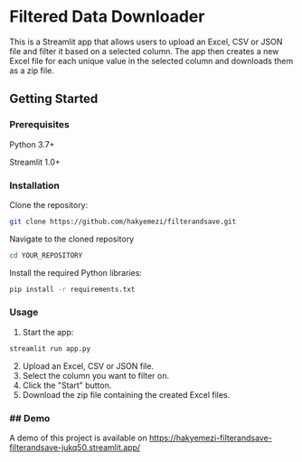 # Filtered Data Downloader


This is a Streamlit app that allows users to upload an Excel, CSV or JSON file and filter it based on a selected column. The app then creates a new Excel file for each unique value in the selected column and downloads them as a zip file.


## Getting Started

### Prerequisites
Python 3.7+

Streamlit 1.0+

### Installation
Clone the repository:
```sh
git clone https://github.com/hakyemezi/filterandsave.git
```
Navigate to the cloned repository
```sh
cd YOUR_REPOSITORY
```
Install the required Python libraries:
```sh
pip install -r requirements.txt
```
### Usage
1.	Start the app:
```sh
streamlit run app.py
```
2.	Upload an Excel, CSV or JSON file.
3.	Select the column you want to filter on.
4.	Click the "Start" button.
5.	Download the zip file containing the created Excel files.

### ## Demo

A demo of this project is available on https://hakyemezi-filterandsave-filterandsave-jukq50.streamlit.app/

